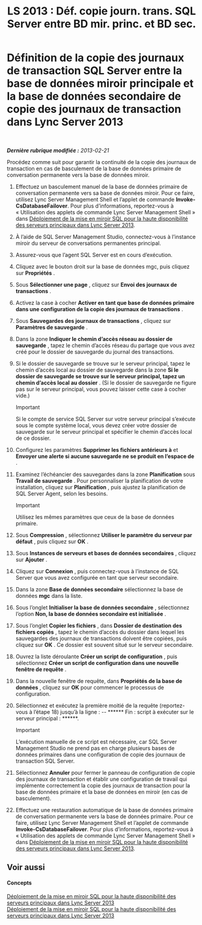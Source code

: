﻿---
title: "LS 2013 : Déf. copie journ. trans. SQL Server entre BD mir. princ. et BD sec."
TOCTitle: Définition de la copie des journaux de transaction SQL Server entre la base de données miroir principale et la base de données secondaire de copie des journaux de transaction
ms:assetid: 4e8e9ce9-4301-47f2-a0c3-669afeb53295
ms:mtpsurl: https://technet.microsoft.com/fr-fr/library/JJ204887(v=OCS.15)
ms:contentKeyID: 49297172
ms.date: 05/20/2016
mtps_version: v=OCS.15
ms.translationtype: HT
---

# Définition de la copie des journaux de transaction SQL Server entre la base de données miroir principale et la base de données secondaire de copie des journaux de transaction dans Lync Server 2013

 

_**Dernière rubrique modifiée :** 2013-02-21_

Procédez comme suit pour garantir la continuité de la copie des journaux de transaction en cas de basculement de la base de données primaire de conversation permanente vers la base de données miroir.

1.  Effectuez un basculement manuel de la base de données primaire de conversation permanente vers sa base de données miroir. Pour ce faire, utilisez Lync Server Management Shell et l’applet de commande **Invoke-CsDatabaseFailover**. Pour plus d’informations, reportez-vous à « Utilisation des applets de commande Lync Server Management Shell » dans [Déploiement de la mise en miroir SQL pour la haute disponibilité des serveurs principaux dans Lync Server 2013](lync-server-2013-deploying-sql-mirroring-for-back-end-server-high-availability.md).

2.  À l’aide de SQL Server Management Studio, connectez-vous à l’instance miroir du serveur de conversations permanentes principal.

3.  Assurez-vous que l’agent SQL Server est en cours d’exécution.

4.  Cliquez avec le bouton droit sur la base de données mgc, puis cliquez sur **Propriétés** .

5.  Sous **Sélectionner une page** , cliquez sur **Envoi des journaux de transactions** .

6.  Activez la case à cocher **Activer en tant que base de données primaire dans une configuration de la copie des journaux de transactions** .

7.  Sous **Sauvegardes des journaux de transactions** , cliquez sur **Paramètres de sauvegarde** .

8.  Dans la zone **Indiquer le chemin d’accès réseau au dossier de sauvegarde** , tapez le chemin d’accès réseau du partage que vous avez créé pour le dossier de sauvegarde du journal des transactions.

9.  Si le dossier de sauvegarde se trouve sur le serveur principal, tapez le chemin d’accès local au dossier de sauvegarde dans la zone **Si le dossier de sauvegarde se trouve sur le serveur principal, tapez un chemin d’accès local au dossier** . (Si le dossier de sauvegarde ne figure pas sur le serveur principal, vous pouvez laisser cette case à cocher vide.)
    
    > [!IMPORTANT]  
    > Si le compte de service SQL Server sur votre serveur principal s’exécute sous le compte système local, vous devez créer votre dossier de sauvegarde sur le serveur principal et spécifier le chemin d’accès local de ce dossier.

10. Configurez les paramètres **Supprimer les fichiers antérieurs à** et **Envoyer une alerte si aucune sauvegarde ne se produit en l’espace de** .

11. Examinez l’échéancier des sauvegardes dans la zone **Planification** sous **Travail de sauvegarde** . Pour personnaliser la planification de votre installation, cliquez sur **Planification** , puis ajustez la planification de SQL Server Agent, selon les besoins.
    
    > [!IMPORTANT]  
    > Utilisez les mêmes paramètres que ceux de la base de données primaire.

12. Sous **Compression** , sélectionnez **Utiliser le paramètre du serveur par défaut** , puis cliquez sur **OK** .

13. Sous **Instances de serveurs et bases de données secondaires** , cliquez sur **Ajouter** .

14. Cliquez sur **Connexion** , puis connectez-vous à l’instance de SQL Server que vous avez configurée en tant que serveur secondaire.

15. Dans la zone **Base de données secondaire** sélectionnez la base de données **mgc** dans la liste.

16. Sous l’onglet **Initialiser la base de données secondaire** , sélectionnez l’option **Non, la base de données secondaire est initialisée** .

17. Sous l’onglet **Copier les fichiers** , dans **Dossier de destination des fichiers copiés** , tapez le chemin d’accès du dossier dans lequel les sauvegardes des journaux de transactions doivent être copiées, puis cliquez sur **OK** . Ce dossier est souvent situé sur le serveur secondaire.

18. Ouvrez la liste déroulante **Créer un script de configuration** , puis sélectionnez **Créer un script de configuration dans une nouvelle fenêtre de requête** .

19. Dans la nouvelle fenêtre de requête, dans **Propriétés de la base de données** , cliquez sur **OK** pour commencer le processus de configuration.

20. Sélectionnez et exécutez la première moitié de la requête (reportez-vous à l’étape 18) jusqu’à la ligne : -- \*\*\*\*\*\* Fin : script à exécuter sur le serveur principal : \*\*\*\*\*\*.
    
    > [!IMPORTANT]  
    > L’exécution manuelle de ce script est nécessaire, car SQL Server Management Studio ne prend pas en charge plusieurs bases de données primaires dans une configuration de copie des journaux de transaction SQL Server.

21. Sélectionnez **Annuler** pour fermer le panneau de configuration de copie des journaux de transaction et établir une configuration de travail qui implémente correctement la copie des journaux de transaction pour la base de données primaire et la base de données en miroir (en cas de basculement).

22. Effectuez une restauration automatique de la base de données primaire de conversation permanente vers la base de données primaire. Pour ce faire, utilisez Lync Server Management Shell et l’applet de commande **Invoke-CsDatabaseFailover**. Pour plus d’informations, reportez-vous à « Utilisation des applets de commande Lync Server Management Shell » dans [Déploiement de la mise en miroir SQL pour la haute disponibilité des serveurs principaux dans Lync Server 2013](lync-server-2013-deploying-sql-mirroring-for-back-end-server-high-availability.md).

## Voir aussi

#### Concepts

[Déploiement de la mise en miroir SQL pour la haute disponibilité des serveurs principaux dans Lync Server 2013](lync-server-2013-deploying-sql-mirroring-for-back-end-server-high-availability.md)  
[Déploiement de la mise en miroir SQL pour la haute disponibilité des serveurs principaux dans Lync Server 2013](lync-server-2013-deploying-sql-mirroring-for-back-end-server-high-availability.md)

